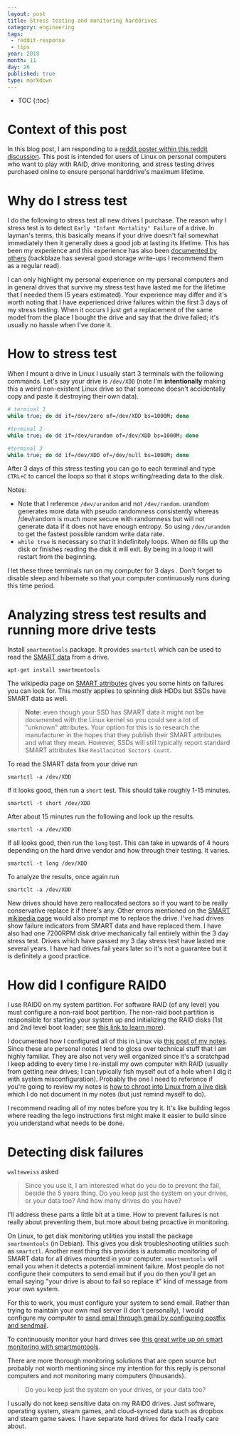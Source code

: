 ```yaml
---
layout: post
title: Stress testing and monitoring harddrives
category: engineering
tags:
 - reddit-response
 - tips
year: 2019
month: 11
day: 26
published: true
type: markdown
---
```


* TOC
{:toc}

# Context of this post

In this blog post, I am responding to a [reddit poster within this reddit
discussion][reddit].  This post is intended for users of Linux on personal
computers who want to play with RAID, drive monitoring, and stress testing
drives purchased online to ensure personal harddrive's maximum lifetime.

# Why do I stress test

I do the following to stress test all new drives I purchase.  The reason why I
stress test is to detect `Early "Infant Mortality" Failure` of a drive.  In
layman's terms, this basically means if your drive doesn't fail somewhat
immediately then it generally does a good job at lasting its lifetime.  This has
been my experience and this experience has also been [documented by
others][backblaze] (backblaze has several good storage write-ups I recommend
them as a regular read).

I can only highlight my personal experience on my personal computers and in
general drives that survive my stress test have lasted me for the lifetime that
I needed them (5 years estimated).  Your experience may differ and it's worth
noting that I have experienced drive failures within the first 3 days of my
stress testing.  When it occurs I just get a replacement of the same model from
the place I bought the drive and say that the drive failed; it's usually no
hassle when I've done it.

# How to stress test

When I mount a drive in Linux I usually start 3 terminals with the following
commands.  Let's say your drive is `/dev/XDD` (note I'm **intentionally** making
this a weird non-existent Linux drive so that someone doesn't accidentally copy
and paste it destroying their own data).

```bash
# terminal 1
while true; do dd if=/dev/zero of=/dev/XDD bs=1000M; done

#terminal 2
while true; do dd if=/dev/urandom of=/dev/XDD bs=1000M; done

#terminal 3
while true; do dd if=/dev/XDD of=/dev/null bs=1000M; done
```

After 3 days of this stress testing you can go to each terminal and type
`CTRL+C` to cancel the loops so that it stops writing/reading data to the disk.

Notes:

- Note that I reference `/dev/urandom` and not `/dev/random`.  urandom generates
  more data with pseudo randomness consistently whereas /dev/random is much more
  secure with randomness but will not generate data if it does not have enough
  entropy.  So using `/dev/urandom` to get the fastest possible random write
  data rate.
- `while true` is necessary so that it indefinitely loops.  When `dd` fills up
  the disk or finishes reading the disk it will exit.  By being in a loop it
  will restart from the beginning.

I let these three terminals run on my computer for 3 days .  Don't forget to
disable sleep and hibernate so that your computer continuously runs during this
time period.

# Analyzing stress test results and running more drive tests

Install `smartmontools` package.  It provides `smartctl` which can be used to
read the [SMART data][smart] from a drive.

    apt-get install smartmontools

The wikipedia page on [SMART attributes][smart] gives you some hints on failures
you can look for.  This mostly applies to spinning disk HDDs but SSDs have SMART
data as well.

> **Note:** even though your SSD has SMART data it might not be documented with
> the Linux kernel so you could see a lot of "unknown" attributes.  Your option
> for this is to research the manufacturer in the hopes that they publish their
> SMART attributes and what they mean.  However, SSDs will still typically
> report standard SMART attributes like `Reallocated Sectors Count`.

To read the SMART data from your drive run

    smartctl -a /dev/XDD

If it looks good, then run a `short` test.  This should take roughly 1-15
minutes.

    smartctl -t short /dev/XDD

After about 15 minutes run the following and look up the results.

    smartctl -a /dev/XDD

If all looks good, then run the `long` test.  This can take in upwards of 4
hours depending on the hard drive vendor and how through their testing.  It
varies.

    smartctl -t long /dev/XDD

To analyze the results, once again run

    smartclt -a /dev/XDD

New drives should have zero reallocated sectors so if you want to be really
conservative replace it if there's any.  Other errors mentioned on the [SMART
wikipedia page][smart] would also prompt me to replace the drive.  I've had
drives show failure indicators from SMART data and have replaced them.  I have
also had one 7200RPM disk drive mechanically fail entirely within the 3 day
stress test.  Drives which have passed my 3 day stress test have lasted me
several years.  I have had drives fail years later so it's not a guarantee but
it is definitely a good practice.

# How did I configure RAID0

I use RAID0 on my system partition.  For software RAID (of any level) you must
configure a non-raid boot partition.  The non-raid boot partition is responsible
for starting your system up and initializing the RAID disks (1st and 2nd level
boot loader; see [this link to learn more][linux-boot]).

I documented how I configured all of this in Linux via [this post of my
notes][notes].  Since these are personal notes I tend to gloss over technical
stuff that I am highly familiar.  They are also not very well organized since
it's a scratchpad I keep adding to every time I re-install my own computer with
RAID (usually from getting new drives; I can typically fish myself out of a hole
when I dig it with system misconfiguration).  Probably the one I need to
reference if you're going to review my notes is [how to chroot into Linux from a
live disk][chroot] which I do not document in my notes (but just remind myself
to do).

I recommend reading all of my notes before you try it.  It's like building legos
where reading the lego instructions first might make it easier to build since
you understand what needs to be done.

# Detecting disk failures

`walteweiss` asked

> Since you use it, I am interested what do you do to prevent the fail, beside
> the 5 years thing. Do you keep just the system on your drives, or your data
> too? And how many drives do you have?

I'll address these parts a little bit at a time.  How to prevent failures is not
really about preventing them, but more about being proactive in monitoring.

On Linux, to get disk monitoring utilities you install the package
`smartmontools` (in Debian).  This gives you disk troubleshooting utilities such
as `smartctl`.  Another neat thing this provides is automatic monitoring of
SMART data for all drives mounted in your computer.  `smartmontools` will email
you when it detects a potential imminent failure.  Most people do not configure
their computers to send email but if you do then you'll get an email saying
"your drive is about to fail so replace it" kind of message from your own
system.

For this to work, you must configure your system to send email.  Rather than
trying to maintain your own mail server (I don't personally), I would configure
my computer to [send email through gmail by configuring postfix and
sendmail][postfix].

To continuously monitor your hard drives see [this great write up on smart
monitoring with smartmontools][monitor-smart].

There are more thorough monitoring solutions that are open source but probably
not worth mentioning since my intention for this reply is personal computers and
not monitoring many computers (thousands).

> Do you keep just the system on your drives, or your data too?

I usually do not keep sensitive data on my RAID0 drives.  Just software,
operating system, steam games, and cloud-synced data such as dropbox and steam
game saves.  I have separate hard drives for data I really care about.

[backblaze]: https://www.backblaze.com/blog/how-long-do-disk-drives-last/
[chroot]: https://wiki.sabayon.org/index.php?title=HOWTO:_chroot_from_a_LiveCD
[linux-boot]: https://developer.ibm.com/articles/l-linuxboot/
[monitor-smart]: https://blog.shadypixel.com/monitoring-hard-drive-health-on-linux-with-smartmontools/
[notes]: https://gist.github.com/samrocketman/9677ca29e0fbaab8f8e55ebc3039172a#gistcomment-2880328
[postfix]: https://www.linode.com/docs/email/postfix/configure-postfix-to-send-mail-using-gmail-and-google-apps-on-debian-or-ubuntu/
[reddit]: https://www.reddit.com/r/buildapcsales/comments/e0paee/ssd_walmart_hyundai_120gb_ssd_1499/f8kc0ad/?context=8&depth=9
[smart-tests]: https://www.thomas-krenn.com/en/wiki/SMART_tests_with_smartctl
[smart]: https://en.wikipedia.org/wiki/S.M.A.R.T.
